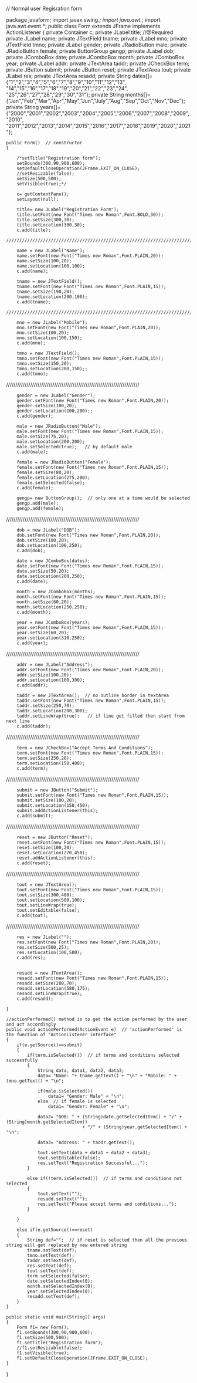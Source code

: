 // Normal user Regisration form

package javaform;
import javax.swing.*;
import java.awt.*;
import java.awt.event.*;
public class Form  extends JFrame implements ActionListener
{
	private Container c;
	private JLabel  title;
	//@Required
	private JLabel name;
	private JTextField tname;
	private JLabel mno;
	private JTextField tmno;
	private JLabel gender;
	private JRadioButton male;
	private JRadioButton female;
	private ButtonGroup gengp;
	private JLabel dob;
	private JComboBox date;
	private JComboBox month;
	private JComboBox year;
	private JLabel addr;
	private JTextArea taddr;
	private JCheckBox term;
	private JButton submit;
	private JButton reset;
	private JTextArea tout;
	private JLabel res;
	private JTextArea resadd;
	private String dates[]= {"1","2","3","4","5","6","7","8","9","10","11","12","13",
			                 "14","15","16","17","18","19","20","21","22","23","24",
			                 "25","26","27","28","29","30","31"};
	private String months[]= {"Jan","Feb","Mar","Apr","May","Jun","July","Aug","Sep","Oct","Nov","Dec"};
	private String years[]= {"2000","2001","2002","2003","2004","2005","2006","2007","2008","2009","2010",
			                 "2011","2012","2013","2014","2015","2016","2017","2018","2019","2020","2021"};
		
	public Form()  // constructor
	{
		
		/*setTitle("Registration form");
		setBounds(300,90,900,600);
		setDefaultCloseOperation(JFrame.EXIT_ON_CLOSE);
		//setResizable(false);
	    setSize(500,500);
		setVisible(true);*/
		
		c= getContentPane();
		setLayout(null);
		
		title= new JLabel("Registration Form");
		title.setFont(new Font("Times new Roman",Font.BOLD,30));
		title.setSize(300,30);
		title.setLocation(300,30);  
		c.add(title);
		
	//////////////////////////////////////////////////////////////////////////	
		
		name = new JLabel("Name");
		name.setFont(new Font("Times new Roman",Font.PLAIN,20));
		name.setSize(100,20);
		name.setLocation(100,100);
		c.add(name);
		
		tname = new JTextField();
		tname.setFont(new Font("Times new Roman",Font.PLAIN,15));
		tname.setSize(190,20);
		tname.setLocation(200,100);
		c.add(tname);
		
	////////////////////////////////////////////////////////////////////////	
		
		mno = new JLabel("Mobile");
		mno.setFont(new Font("Times new Roman",Font.PLAIN,20));
		mno.setSize(100,20);
		mno.setLocation(100,150); 
		c.add(mno);
		
		tmno = new JTextField();
		tmno.setFont(new Font("Times new Roman",Font.PLAIN,15));
		tmno.setSize(150,20);
		tmno.setLocation(200,150);;
		c.add(tmno);
		
   ////////////////////////////////////////////////////////////////////////	
		
		gender = new JLabel("Gender");
		gender.setFont(new Font("Times new Roman",Font.PLAIN,20));
		gender.setSize(100,20);
		gender.setLocation(100,200);;
		c.add(gender);
		
		male = new JRadioButton("Male");
		male.setFont(new Font("Times new Roman",Font.PLAIN,15));
		male.setSize(75,20);
		male.setLocation(200,200);
		male.setSelected(true);   // by default male 
		c.add(male);
		
		female = new JRadioButton("Female");
		female.setFont(new Font("Times new Roman",Font.PLAIN,15));
		female.setSize(80,20);
		female.setLocation(275,200);
		female.setSelected(false);
		c.add(female);
		
		gengp= new ButtonGroup();  // only one at a time would be selected
		gengp.add(male);
		gengp.add(female);
		
  ////////////////////////////////////////////////////////////////////////	
		
		dob = new JLabel("DOB");
		dob.setFont(new Font("Times new Roman",Font.PLAIN,20));
		dob.setSize(100,20);
	    dob.setLocation(100,250);
		c.add(dob);
		
		date = new JComboBox(dates);
		date.setFont(new Font("Times new Roman",Font.PLAIN,15));
		date.setSize(50,20);
		date.setLocation(200,250);
		c.add(date);
		
		month = new JComboBox(months);
		month.setFont(new Font("Times new Roman",Font.PLAIN,15));
		month.setSize(60,20);
	    month.setLocation(250,250);
		c.add(month);
		
		year = new JComboBox(years);
		year.setFont(new Font("Times new Roman",Font.PLAIN,15));
		year.setSize(60,20);
		year.setLocation(310,250);
		c.add(year);
		
  ////////////////////////////////////////////////////////////////////////	
		
		addr = new JLabel("Address");
		addr.setFont(new Font("Times new Roman",Font.PLAIN,20));
		addr.setSize(100,20);
	    addr.setLocation(100,300);
		c.add(addr);
		
		taddr = new JTextArea();  // no outline border in textArea
		taddr.setFont(new Font("Times new Roman",Font.PLAIN,15));
		taddr.setSize(250,70);
	    taddr.setLocation(200,300);
	    taddr.setLineWrap(true);   // if line get filled then start from next line
		c.add(taddr);
		
  ////////////////////////////////////////////////////////////////////////	
		
		term = new JCheckBox("Accept Terms And Conditions");
		term.setFont(new Font("Times new Roman",Font.PLAIN,15));
		term.setSize(250,20);
	    term.setLocation(150,400);
		c.add(term);
	
  ////////////////////////////////////////////////////////////////////////		
		
		submit = new JButton("Submit");
		submit.setFont(new Font("Times new Roman",Font.PLAIN,15));
		submit.setSize(100,20);
	    submit.setLocation(150,450);
	    submit.addActionListener(this);
		c.add(submit);
		
  ////////////////////////////////////////////////////////////////////////
		
		reset = new JButton("Reset");
		reset.setFont(new Font("Times new Roman",Font.PLAIN,15));
		reset.setSize(100,20);
	    reset.setLocation(270,450);
	    reset.addActionListener(this);
		c.add(reset);
		
  ////////////////////////////////////////////////////////////////////////
		
		tout = new JTextArea();
		tout.setFont(new Font("Times new Roman",Font.PLAIN,15));
		tout.setSize(300,400);
	    tout.setLocation(500,100);
	    tout.setLineWrap(true);  
	    tout.setEditable(false);
	    c.add(tout);
		
  ////////////////////////////////////////////////////////////////////////
	    
	    res = new JLabel("");
		res.setFont(new Font("Times new Roman",Font.PLAIN,20));
		res.setSize(500,25);
	    res.setLocation(100,500);
	    c.add(res);
		
	    
	    resadd = new JTextArea();  
		resadd.setFont(new Font("Times new Roman",Font.PLAIN,15));
		resadd.setSize(200,70);
	    resadd.setLocation(580,175);
	    resadd.setLineWrap(true);   
		c.add(resadd);
		
	}
	
	//actionPerformed() method is to get the action performed by the user and act accordingly
	public void actionPerformed(ActionEvent e)  // 'actionPerformed' is the function of "ActionListener interface"
	{
		if(e.getSource()==submit)
		{
			if(term.isSelected())  // if terms and conditions selected successfully
			{
				String data, data1, data2, data3;
				data= "Name: "+ tname.getText() + "\n" + "Mobile: " + tmno.getText() + "\n";
				
				if(male.isSelected())
					data1= "Gender: Male" + "\n";
				else  // if female is selected
					data1= "Gender: Female" + "\n";
				
				data2= "DOB: " + (String)date.getSelectedItem() + "/" + (String)month.getSelectedItem()
				                 + "/" + (String)year.getSelectedItem() + "\n";
				
				data3= "Address: " + taddr.getText();
				
				tout.setText(data + data1 + data2 + data3);
				tout.setEditable(false);
				res.setText("Registration Successful...");
			}
			
			else if(!term.isSelected())  // if terms and conditions not selected
			{
				tout.setText("");
				resadd.setText("");
				res.setText("Please accept terms and conditions...");
			}
			
		}
		
		else if(e.getSource()==reset)
		{
			String def="";  // if reset is selected then all the previous string will get replaced by new entered string
			tname.setText(def);
			tmno.setText(def);
			taddr.setText(def);
			res.setText(def);
			tout.setText(def);
			term.setSelected(false);
			date.setSelectedIndex(0);
			month.setSelectedIndex(0);
			year.setSelectedIndex(0);
			resadd.setText(def);
		}
	}
	
	public static void main(String[] args)
	{
		Form f1= new Form();
		f1.setBounds(300,90,900,600);
		f1.setSize(500,500);
		f1.setTitle("Registration form");
		//f1.setResizable(false);
		f1.setVisible(true);
		f1.setDefaultCloseOperation(JFrame.EXIT_ON_CLOSE);
	}

}
